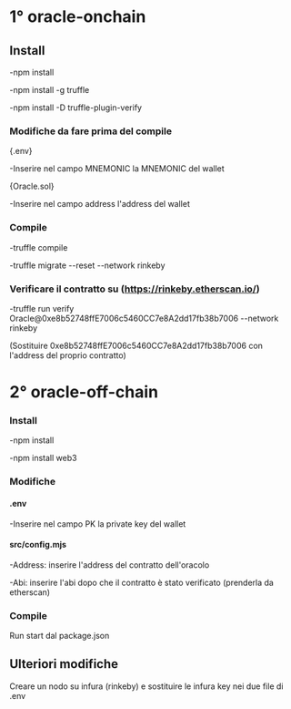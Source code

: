# 1° oracle-onchain

## Install
-npm install

-npm install -g truffle

-npm install -D truffle-plugin-verify

### Modifiche da fare prima del compile
{.env}

-Inserire nel campo MNEMONIC la MNEMONIC del wallet

{Oracle.sol}

-Inserire nel campo address l'address del wallet


### Compile
-truffle compile

-truffle migrate --reset --network rinkeby

### Verificare il contratto su (https://rinkeby.etherscan.io/)
-truffle run verify Oracle@0xe8b52748ffE7006c5460CC7e8A2dd17fb38b7006 --network rinkeby 

(Sostituire 0xe8b52748ffE7006c5460CC7e8A2dd17fb38b7006 con l'address del proprio contratto)


# 2° oracle-off-chain

### Install
-npm install

-npm install web3

### Modifiche
#### .env

-Inserire nel campo PK la private key del wallet

#### src/config.mjs

-Address: inserire l'address del contratto dell'oracolo

-Abi: inserire l'abi dopo che il contratto è stato verificato (prenderla da etherscan)

### Compile
Run start dal package.json

## Ulteriori modifiche
Creare un nodo su infura (rinkeby) e sostituire le infura key nei due file di .env
